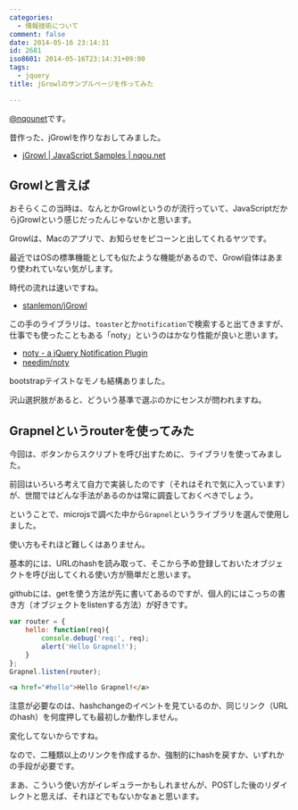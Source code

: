 ```yaml
---
categories:
  - 情報技術について
comment: false
date: 2014-05-16 23:14:31
id: 2681
iso8601: 2014-05-16T23:14:31+09:00
tags:
  - jquery
title: jGrowlのサンプルページを作ってみた

---
```


<p><a href="https://twitter.com/nqounet">@nqounet</a>です。</p>

<p>昔作った、jGrowlを作りなおしてみました。</p>

<ul>
<li><a href="http://www.nqou.net/samples/jgrowl.html#index">jGrowl | JavaScript Samples | nqou.net</a></li>
</ul>



<h2>Growlと言えば</h2>

<p>おそらくこの当時は、なんとかGrowlというのが流行っていて、JavaScriptだからjGrowlという感じだったんじゃないかと思います。</p>

<p>Growlは、Macのアプリで、お知らせをピコーンと出してくれるヤツです。</p>

<p>最近ではOSの標準機能としても似たような機能があるので、Growl自体はあまり使われていない気がします。</p>

<p>時代の流れは速いですね。</p>

<ul>
<li><a href="https://github.com/stanlemon/jGrowl">stanlemon/jGrowl</a></li>
</ul>

<p>この手のライブラリは、<code>toaster</code>とか<code>notification</code>で検索すると出てきますが、仕事でも使ったこともある「noty」というのはかなり性能が良いと思います。</p>

<ul>
<li><a href="http://ned.im/noty/">noty - a jQuery Notification Plugin</a></li>
<li><a href="https://github.com/needim/noty">needim/noty</a></li>
</ul>

<p>bootstrapテイストなモノも結構ありました。</p>

<p>沢山選択肢があると、どういう基準で選ぶのかにセンスが問われますね。</p>

<h2>Grapnelというrouterを使ってみた</h2>

<p>今回は、ボタンからスクリプトを呼び出すために、ライブラリを使ってみました。</p>

<p>前回はいろいろ考えて自力で実装したのです（それはそれで気に入っています）が、世間ではどんな手法があるのかは常に調査しておくべきでしょう。</p>

<p>ということで、microjsで調べた中から<code>Grapnel</code>というライブラリを選んで使用しました。</p>

<p>使い方もそれほど難しくはありません。</p>

<p>基本的には、URLのhashを読み取って、そこから予め登録しておいたオブジェクトを呼び出してくれる使い方が簡単だと思います。</p>

<p>githubには、getを使う方法が先に書いてあるのですが、個人的にはこっちの書き方（オブジェクトをlistenする方法）が好きです。</p>

```js
var router = {
    hello: function(req){
        console.debug('req:', req);
        alert('Hello Grapnel!');
    }
};
Grapnel.listen(router);
```

```html
<a href="#hello">Hello Grapnel!</a>
```

<p>注意が必要なのは、hashchangeのイベントを見ているのか、同じリンク（URLのhash）を何度押しても最初しか動作しません。</p>

<p>変化してないからですね。</p>

<p>なので、二種類以上のリンクを作成するか、強制的にhashを戻すか、いずれかの手段が必要です。</p>

<p>まあ、こういう使い方がイレギュラーかもしれませんが、POSTした後のリダイレクトと思えば、それほどでもないかなぁと思います。</p>
    	